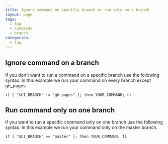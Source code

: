 ```yaml
---
title: Ignore command on specific branch or run only on a branch
layout: page
tags:
  - faq
  - commands
  - branch
categories:
  - faq
---
```

## Ignore command on a branch

If you don't want to run a command on a specific branch use the following syntax.
In this example we run your command on every branch except gh_pages

```shell
if [ "$CI_BRANCH" != "gh-pages" ]; then YOUR_COMMAND; fi
```

## Run command only on one branch

If you want to run a specific command only on one branch use the following syntax.
In this example we run your command only on the master branch.

```shell
if [ "$CI_BRANCH" == "master" ]; then YOUR_COMMAND; fi
```
